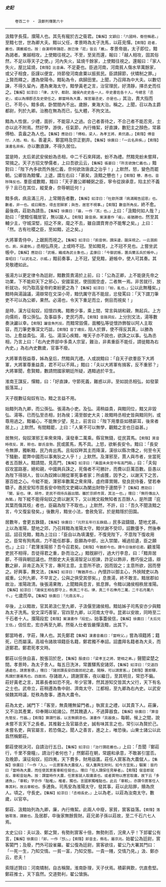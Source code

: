 

##### 史記
　　 `卷百二十 ‧ 汲鄭列傳第六十`

* * *

汲黯字長孺，濮陽人也。其先有寵於古之衞君。`【集解】文穎曰：「六國時，衞但稱君。」`至黯七世，世為卿大夫。黯以父任，孝景時為太子洗馬，以莊見憚。`【索隱】莊者，嚴也，謂嚴威也。按：自漢明帝諱莊，故已後「莊」皆云「嚴」。`孝景帝崩，太子即位，黯為謁者。東越相攻，上使黯往視之。不至，至吴而還，報曰：「越人相攻，固其俗然，不足以辱天子之使。」河內失火，延燒千餘家，上使黯往視之。還報曰：「家人失火，屋比延燒，`【索隱】比音鼻。`不足憂也。臣過河南，河南貧人傷水旱萬餘家，或父子相食，臣謹以便宜，持節發河南倉粟以振貧民。臣請歸節，伏矯制之罪。」上賢而釋之，遷為滎陽令。黯恥為令，病歸田里。上聞，乃召拜為中大夫。以數切諫，不得久留內，遷為東海太守。黯學黃老之言，治官理民，好清靜，擇丞史而任之。`【集解】如淳曰：「律，太守、都尉、諸侯內史史各一人，卒史書佐各十人。今總言『丞史』，或以為擇郡丞及史使任之。鄭當時為大農，推官屬丞史，亦是也。」`其治，責大指而已，不苛小。黯多病，卧閨閤內不出。歲餘，東海大治。稱之。上聞，召以為主爵都尉，列於九卿。治務在無為而已，弘大體，不拘文法。

黯為人性倨，少禮，面折，不能容人之過。合己者善待之，不合己者不能忍見，士亦以此不附焉。然好學，游俠，任氣節，內行脩絜，好直諫，數犯主之顏色，常慕傅柏、袁盎之為人也。`【集解】應劭曰：「傅柏，梁人，為孝王將，素伉直。」【索隱】傅音付，人姓。柏，名。`善灌夫、鄭當時及宗正劉弃。`【集解】徐廣曰：「一云名弃疾。」【索隱】漢書名弃疾。`亦以數直諫，不得久居位。

當是時，太后弟武安侯蚡為丞相，中二千石來拜謁，蚡不為禮。然黯見蚡未嘗拜，常揖之。天子方招文學儒者，上曰吾欲云云，`【集解】張晏曰：「所言欲施仁義也。」`黯對曰：「陛下內多欲而外施仁義，奈何欲效唐虞之治乎！」上默然，怒，變色而罷朝。公卿皆為黯懼。上退，謂左右曰：「甚矣，汲黯之戇也！」`【索隱】戇，愚也。音陟降反也。`羣臣或數黯，黯曰：「天子置公卿輔弼之臣，寧令從諛承意，陷主於不義乎？且已在其位，縱愛身，奈辱朝廷何！」

黯多病，病且滿三月，上常賜告者數，`【集解】如淳曰：「杜欽所謂『病滿賜告詔恩』也。數者，非一也。或曰賜告，得去官歸家；與告，居官不視事。」【索隱】數音所角反。`終不愈。最後病，莊助為請告。`【集解】徐廣曰：「最，一作『其』也。」`上曰：「汲黯何如人哉？」助曰：「使黯任職居官，無以踰人。`【索隱】踰音庾。案漢書作「瘉」，瘉猶勝也。`然至其輔少主，守城深堅，招之不來，麾之不去，雖自謂賁育亦不能奪之矣。」上曰：「然。古有社稷之臣，至如黯，近之矣。」

大將軍青侍中，上踞厠而視之。`【集解】如淳曰：「廁音側，謂床邊，踞床視之。一云溷廁也。廁，床邊側。」`丞相弘燕見，上或時不冠。至如黯見，上不冠不見也。上嘗坐武帳中，`【集解】應劭曰：「武帳，織成為武士象也。」孟康曰：「今御武帳，置兵蘭五兵於帳中。」韋昭曰：「以武名之，示威。」`黯前奏事，上不冠，望見黯，避帳中，使人可其奏。其見敬禮如此。

張湯方以更定律令為廷尉，黯數質責湯於上前，曰：「公為正卿，上不能襃先帝之功業，下不能抑天下之邪心，安國富民，使囹圄空虛，二者無一焉。非苦就行，放析就功，何乃取高皇帝約束紛更之為？`【集解】如淳曰：「紛，亂也。」`公以此無種矣。」黯時與湯論議，湯辯常在文深小苛，黯伉厲守高不能屈，忿發罵曰：「天下謂刀筆吏不可以為公卿，果然。必湯也，令天下重足而立，側目而視矣！」

是時，漢方征匈奴，招懷四夷。黯務少事，乘上間，常言與胡和親，無起兵。上方向儒術，尊公孫弘。及事益多，吏民巧弄。`【索隱】音路洞反。`上分別文法，湯等數奏決讞以幸。`【索隱】讞音魚列反。`而黯常毀儒，面觸弘等徒懷詐飾智以阿人主取容，而刀筆吏專深文巧詆，`【索隱】音丁禮反。`陷人於罪，使不得反其真，以勝為功。上愈益貴弘、湯，弘、湯深心疾黯，唯天子亦不說也，欲誅之以事。弘為丞相，乃言上曰：「右內史界部中多貴人宗室，難治，非素重臣不能任，請徙黯為右內史。」為右內史數歲，官事不廢。

大將軍青旣益尊，姊為皇后，然黯與亢禮。人或說黯曰：「自天子欲羣臣下大將軍，大將軍尊重益貴，君不可以不拜。」黯曰：「夫以大將軍有揖客，反不重邪？」大將軍聞，愈賢黯，數請問國家朝廷所疑，遇黯過於平生。

淮南王謀反，憚黯，曰：「好直諫，守節死義，難惑以非。至如說丞相弘，如發蒙振落耳。」

天子旣數征匈奴有功，黯之言益不用。

始黯列為九卿，而公孫弘、張湯為小吏。及弘、湯稍益貴，與黯同位，黯又非毀弘、湯等。已而弘至丞相，封為侯；湯至御史大夫；故黯時丞相史皆與黯同列，或尊用過之。黯褊心，不能無少望，見上，前言曰：「陛下用羣臣如積薪耳，後來者居上。」上默然。有間黯罷，上曰：「人果不可以無學，觀黯之言也日益甚。」

居無何，匈奴渾邪王率衆來降，漢發車二萬乘。縣官無錢，從民貰馬。`【索隱】貰音時夜反。貰，賒也。鄒氏音勢。`民或匿馬，馬不具。上怒，欲斬長安令。黯曰：「長安令無罪，獨斬黯，民乃肯出馬。且匈奴畔其主而降漢，漢徐以縣次傳之，何至令天下騷動，罷弊中國而以事夷狄之人乎！」上默然。及渾邪至，賈人與市者，坐當死者五百餘人。黯請間，見高門，`【集解】如淳曰：「黃圖未央宮中有高門殿。」`曰：「夫匈奴攻當路塞，絕和親，中國興兵誅之，死傷者不可勝計，而費以巨萬百數。臣愚以為陛下得胡人，皆以為奴婢以賜從軍死事者家；所鹵獲，因予之，以謝天下之苦，塞百姓之心。今縱不能，渾邪率數萬之衆來降，虛府庫賞賜，發良民侍養，譬若奉驕子。愚民安知市買長安中物而文吏繩以為闌出財物于邊關乎？`【集解】應劭曰：「闌，妄也。律，胡市，吏民不得持兵器出關。雖於京師市買，其法一也。」瓚曰：「無符傳出入為闌。」`陛下縱不能得匈奴之資以謝天下，又以微文殺無知者五百餘人，是所謂『庇其葉而傷其枝』者也，臣竊為陛下不取也。」上默然，不許，曰：「吾久不聞汲黯之言，今又復妄發矣。」後數月，黯坐小法，會赦免官。於是黯隱於田園。

居數年，會更五銖錢，`【集解】徐廣曰：「元狩五年行五銖錢。」`民多盜鑄錢，楚地尤甚。上以為淮陽，楚地之郊，乃召拜黯為淮陽太守。黯伏謝不受印，詔數彊予，然後奉詔。詔召見黯，黯為上泣曰：「臣自以為填溝壑，不復見陛下，不意陛下復收用之。臣常有狗馬病，力不能任郡事，臣願為中郎，出入禁闥，補過拾遺，臣之願也。」上曰：「君薄淮陽邪？吾今召君矣。`【索隱】今猶即今也。謂今日後即召君。`顧淮陽吏民不相得，吾徒得君之重，卧而治之。」黯旣辭行，過大行李息，曰：「黯弃居郡，不得與朝廷議也。然御史大夫張湯智足以拒諫，詐足以飾非，務巧佞之語，辯數之辭，非肯正為天下言，專阿主意。主意所不欲，因而毀之；主意所欲，因而譽之。好興事，舞文法，`【集解】如淳曰：「舞猶弄也。」`內懷詐以御主心，外挾賊吏以為威重。公列九卿，不早言之，公與之俱受其僇矣。」息畏湯，終不敢言。黯居郡如故治，淮陽政清。後張湯果敗，上聞黯與息言，抵息罪。令黯以諸侯相秩居淮陽。`【集解】如淳曰：「諸侯王相在郡守上，秩真二千石。律，真二千石俸月二萬，二千石月萬六千。」`七歲而卒。`【集解】徐廣曰：「元鼎五年。」`

卒後，上以黯故，官其弟汲仁至九卿，子汲偃至諸侯相。黯姑姊子司馬安亦少與黯為太子洗馬。安文深巧善宦，官四至九卿，以河南太守卒。昆弟以安故，同時至二千石者十人。濮陽段宏`【索隱】案漢書作「段宏」。`始事蓋侯信，`【集解】徐廣曰：「太后兄王信。」`信任宏，宏亦再至九卿。然衞人仕者皆嚴憚汲黯，出其下。

鄭當時者，字莊，陳人也。其先鄭君`【集解】漢書音義曰：「當時父。」`嘗為項籍將；籍死，已而屬漢。高祖令諸故項籍臣名籍，鄭君獨不奉詔。詔盡拜名籍者為大夫，而逐鄭君。鄭君死孝文時。

鄭莊以任俠自喜，脫張羽於戹，`【集解】服虔曰：「梁孝王之將，楚相之弟。」`聲聞梁楚之間。孝景時，為太子舍人。每五日洗沐，常置驛馬安諸郊，`【集解】如淳曰：「交道四通處也，請賔客便。」瓚曰：「諸郊謂長安四面郊祀之處，閑靜，可以請賔客。」【索隱】置即驛，馬謂於置著馬也。四面郊。`存諸故人，請謝賔客，夜以繼日，至其明旦，常恐不徧。莊好黃老之言，其慕長者如恐不見。年少官薄，然其游知交皆其大父行，天下有名之士也。武帝立，莊稍遷為魯中尉、濟南太守、江都相，至九卿為右內史。以武安侯魏其時議，貶秩為詹事，遷為大農令。

莊為太史，誡門下：「客至，無貴賤無留門者。」執賔主之禮，以其貴下人。莊廉，又不治其產業，仰奉賜以給諸公。然其餽遺人，不過算器食。`【集解】徐廣曰：「算音先管反，竹器。」【索隱】算謂竹器，以言無銅漆也。漢書作「具器食」。`每朝，候上之間，說未嘗不言天下之長者。其推轂士及官屬丞史，誠有味其言之也，常引以為賢於己。未嘗名吏，與官屬言，若恐傷之。聞人之善言，進之上，唯恐後。山東士諸公以此翕然稱鄭莊。

鄭莊使視決河，自請治行五日。`【集解】如淳曰：「治行謂莊嚴也。」`上曰：「吾聞『鄭莊行，千里不齎糧』，請治行者何也？」然鄭莊在朝，常趨和承意，不敢甚引當否。及晚節，漢征匈奴，招四夷，天下費多，財用益匱。莊任人賔客為大農僦人，`【集解】徐廣曰：「一作『入』。一云賔客為大農僦人，僦人蓋興生財利，如今方宜矣。」駰案：晉灼曰「當時為大農，而任使其賔客辜較任僦也」。瓚曰「任人謂保任見舉者」。【索隱】僦音即就反。辜較音姑角。按：謂當時作大農，任賔客就人取庸直也。或者貰物以應官取庸，故下云「多逋負」。「辜較」字亦作「酤榷」。榷者，獨也。言國家獨榷酤也。此云「辜較」，亦謂令賔客任人專其利，故云辜較也。`多逋負。司馬安為淮陽太守，發其事，莊以此陷罪，贖為庶人。頃之，守長史。`【集解】如淳曰：「丞相長史。」`上以為老，以莊為汝南太守。數歲，以官卒。

鄭莊、汲黯始列為九卿，廉，內行脩絜。此兩人中廢，家貧，賔客益落。`【索隱】落猶零落，謂散也。`及居郡，卒後家無餘貲財。莊兄弟子孫以莊故，至二千石六七人焉。

太史公曰：夫以汲、鄭之賢，有勢則賔客十倍，無勢則否，況衆人乎！下邽翟公有言，`【集解】徐廣曰：「邽，一作『邳』。」【索隱】邽音圭，縣名，屬京兆。`始翟公為廷尉，賔客闐門；及廢，門外可設雀羅。翟公復為廷尉，賔客欲往，翟公乃大署其門曰：「一死一生，乃知交情。一貧一富，乃知交態。一貴一賤，交情乃見。」汲、鄭亦云，悲夫！

索隱述贊曰：河南矯制，自古稱賢。淮南卧理，天子伏焉。積薪興歎，伉直愈堅。鄭莊推士，天下翕然。交道勢利，翟公愴旃。

* * *

